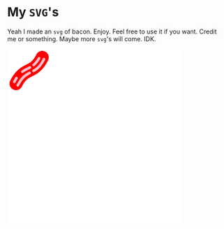 # My `SVG`'s

Yeah I made an `svg` of bacon. Enjoy. Feel free to use it if you want. Credit me or something. Maybe more `svg`'s will come. IDK.

![](./svg/bacon.svg)